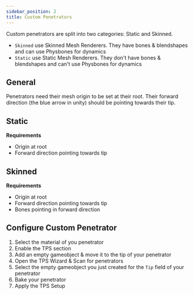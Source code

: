 ```yaml
---
sidebar_position: 2
title: Custom Penetrators
---
```


Custom penetrators are split into two categories: Static and Skinned.
- `Skinned` use Skinned Mesh Renderers. They have bones & blendshapes and can use Physbones for dynamics
- `Static` use Static Mesh Renderers. They don't have bones & blendshapes and can't use Physbones for dynamics

## General

Penetrators need their mesh origin to be set at their root. Their forward direction (the blue arrow in unity) should be pointing towards their tip.

## Static
**Requirements**
- Origin at root
- Forward direction pointing towards tip

## Skinned
**Requirements**
- Origin at root
- Forward direction pointing towards tip
- Bones pointing in forward direction

## Configure Custom Penetrator
1. Select the material of you penetrator
2. Enable the TPS section
3. Add an empty gameobject & move it to the tip of your penetrator
4. Open the TPS Wizard & Scan for penetrators
5. Select the empty gameobject you just created for the `Tip` field of your penetrator
6. Bake your penetrator
7. Apply the TPS Setup